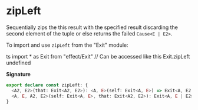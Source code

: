 # zipLeft

Sequentially zips the this result with the specified result discarding the
second element of the tuple or else returns the failed `Cause<E | E2>`.

To import and use `zipLeft` from the "Exit" module:

ts
import \* as Exit from "effect/Exit"
// Can be accessed like this
Exit.zipLeft
undefined

**Signature**

```ts
export declare const zipLeft: {
  <A2, E2>(that: Exit<A2, E2>): <A, E>(self: Exit<A, E>) => Exit<A, E2 | E>
  <A, E, A2, E2>(self: Exit<A, E>, that: Exit<A2, E2>): Exit<A, E | E2>
}
```
